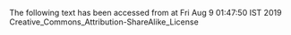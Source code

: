 The following text has been accessed from at Fri Aug 9 01:47:50 IST 2019
Creative_Commons_Attribution-ShareAlike_License
